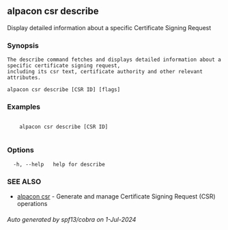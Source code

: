 ## alpacon csr describe

Display detailed information about a specific Certificate Signing Request

### Synopsis


	The describe command fetches and displays detailed information about a specific certificate signing request, 
	including its csr text, certificate authority and other relevant attributes. 
	

```
alpacon csr describe [CSR ID] [flags]
```

### Examples

```
 
	alpacon csr describe [CSR ID]
	
```

### Options

```
  -h, --help   help for describe
```

### SEE ALSO

* [alpacon csr](alpacon_csr.md)	 - Generate and manage Certificate Signing Request (CSR) operations

###### Auto generated by spf13/cobra on 1-Jul-2024
